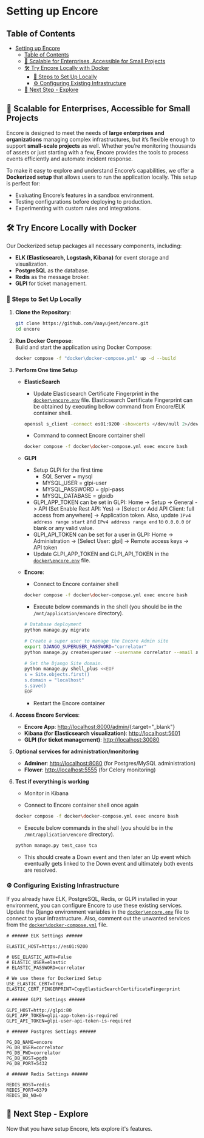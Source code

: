 # Setting up Encore

## Table of Contents

- [Setting up Encore](#setting-up-encore)
  - [Table of Contents](#table-of-contents)
  - [🌟 Scalable for Enterprises, Accessible for Small Projects](#-scalable-for-enterprises-accessible-for-small-projects)
  - [🛠️ Try Encore Locally with Docker](#️-try-encore-locally-with-docker)
    - [🐳 Steps to Set Up Locally](#-steps-to-set-up-locally)
    - [⚙️ Configuring Existing Infrastructure](#️-configuring-existing-infrastructure)
  - [🧭 Next Step - Explore](#-next-step---explore)

## 🌟 Scalable for Enterprises, Accessible for Small Projects

Encore is designed to meet the needs of **large enterprises and organizations** managing complex infrastructures, but it’s flexible enough to support **small-scale projects** as well. Whether you’re monitoring thousands of assets or just starting with a few, Encore provides the tools to process events efficiently and automate incident response.

To make it easy to explore and understand Encore’s capabilities, we offer a **Dockerized setup** that allows users to run the application locally. This setup is perfect for:

- Evaluating Encore’s features in a sandbox environment.
- Testing configurations before deploying to production.
- Experimenting with custom rules and integrations.

## 🛠️ Try Encore Locally with Docker

Our Dockerized setup packages all necessary components, including:

- **ELK (Elasticsearch, Logstash, Kibana)** for event storage and visualization.
- **PostgreSQL** as the database.
- **Redis** as the message broker.
- **GLPI** for ticket management.

### 🐳 Steps to Set Up Locally

1. **Clone the Repository**:

   ```bash
   git clone https://github.com/Vaayujeet/encore.git
   cd encore
   ```

2. **Run Docker Compose**:  
   Build and start the application using Docker Compose:

   ```bash
   docker compose -f "docker\docker-compose.yml" up -d --build
   ```

3. **Perform One time Setup**

   - **ElasticSearch**

     - Update Elasticsearch Certificate Fingerprint in the [`docker\encore.env`](../docker/encore.env) file. Elasticsearch Certificate Fingerprint can be obtained by executing bellow command from Encore/ELK container shell.

     ```bash
     openssl s_client -connect es01:9200 -showcerts </dev/null 2>/dev/null | openssl x509 -noout -fingerprint -sha256 | sed 's/.*=//'
     ```

     - Command to connect Encore container shell

     ```bash
     docker compose -f docker\docker-compose.yml exec encore bash
     ```

   - **GLPI**

     - Setup GLPi for the first time
       - SQL Server = mysql
       - MYSQL_USER = glpi-user
       - MYSQL_PASSWORD = glpi-pass
       - MYSQL_DATABASE = glpidb
     - GLPI_APP_TOKEN can be set in GLPI: Home -> Setup -> General -> API (Set Enable Rest API: Yes) -> [Select or Add API Client: full access from anywhere] -> Application token. Also, update `IPv4 address range start` and `IPv4 address range end` to `0.0.0.0` or blank or any valid value.
     - GLPI_API_TOKEN can be set for a user in GLPI: Home -> Administration -> [Select User: glpi] -> Remote access keys -> API token
     - Update GLPI_APP_TOKEN and GLPI_API_TOKEN in the [`docker\encore.env`](../docker/encore.env) file.

   - **Encore**:

     - Connect to Encore container shell

     ```bash
     docker compose -f docker\docker-compose.yml exec encore bash
     ```

     - Execute below commands in the shell (you should be in the `/mnt/application/encore` directory).

     ```bash
     # Database deployment
     python manage.py migrate

     # Create a super user to manage the Encore Admin site
     export DJANGO_SUPERUSER_PASSWORD="correlator"
     python manage.py createsuperuser --username correlator --email admin@encore.com --noinput

     # Set the Django Site domain.
     python manage.py shell_plus <<EOF
     s = Site.objects.first()
     s.domain = "localhost"
     s.save()
     EOF
     ```

     - Restart the Encore container

4. **Access Encore Services**:

   - **Encore App**: <http://localhost:8000/admin/>{:target="_blank"}
   - **Kibana (for Elasticsearch visualization)**: <http://localhost:5601>
   - **GLPI (for ticket management)**: <http://localhost:30080>

5. **Optional services for administration/monitoring**

   - **Adminer**: <http://localhost:8080> (for Postgres/MySQL administration)
   - **Flower**: <http://localhost:5555> (for Celery monitoring)

6. **Test if everything is working**

   - Monitor in Kibana

   - Connect to Encore container shell once again

   ```bash
   docker compose -f docker\docker-compose.yml exec encore bash
   ```

   - Execute below commands in the shell (you should be in the `/mnt/application/encore` directory).

   ```bash
   python manage.py test_case tca
   ```

   - This should create a Down event and then later an Up event which eventually gets linked to the Down event and ultimately both events are resolved.

### ⚙️ Configuring Existing Infrastructure

If you already have ELK, PostgreSQL, Redis, or GLPI installed in your environment, you can configure Encore to use these existing services. Update the Django environment variables in the [`docker\encore.env`](../docker/encore.env) file to connect to your infrastructure. Also, comment out the unwanted services from the [`docker\docker-compose.yml`](../docker/docker-compose.yml) file.

```properties
# ###### ELK Settings ######

ELASTIC_HOST=https://es01:9200

# USE_ELASTIC_AUTH=False
# ELASTIC_USER=elastic
# ELASTIC_PASSWORD=correlator

# We use these for Dockerized Setup
USE_ELASTIC_CERT=True
ELASTIC_CERT_FINGERPRINT=CopyElasticSearchCertificateFingerprint

# ###### GLPI Settings ######

GLPI_HOST=http://glpi:80
GLPI_APP_TOKEN=glpi-app-token-is-required
GLPI_API_TOKEN=glpi-user-api-token-is-required

# ###### Postgres Settings ######

PG_DB_NAME=encore
PG_DB_USER=correlator
PG_DB_PWD=correlator
PG_DB_HOST=pgdb
PG_DB_PORT=5432

# ###### Redis Settings ######

REDIS_HOST=redis
REDIS_PORT=6379
REDIS_DB_NO=0

```

## 🧭 Next Step - Explore

Now that you have setup Encore, lets explore it's features.
